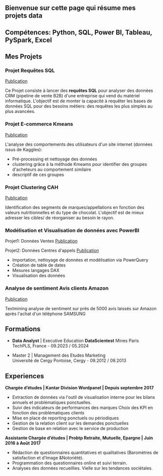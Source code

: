 ## Bienvenue sur cette page qui résume mes projets data

## Compétences: Python, SQL, Power BI, Tableau, PySpark, Excel
  
## Mes Projets
### Projet Requêtes SQL
[Publication](https://github.com/Mich-colab/Projets-Michele/blob/main/SQL/Projet_Requ%C3%AAtes_SQL.ipynb)

Ce Projet consiste à lancer des **requêtes SQL** pour analyser des données CRM (pipeline de vente B2B) d'une entreprise qui vend du matériel informatique. 
L'objectif est de monter la capacité à requêter les bases de données SQL pour des besoins métiers: des requêtes les plus simples au plus avancées.

### Projet E-commerce Kmeans
[Publication](https://github.com/Mich-colab/Projets-Michele/blob/main/Maching_Learning/Analyses%20donn%C3%A9es%20et%20clustering%20Kmeans.ipynb)

L'analyse des comportements des utilisateurs d'un site internet (données issus de Kaggles):
  - Pré-processing et nettoyage des données
  - clustering grâce à la méthode Kmeams pour identifier des groupes d'acheteurs au comportement similaire
  - descriptif de ces groupes

### Projet Clustering CAH
[Publication](https://github.com/Mich-colab/Projets-Michele/blob/main/Maching_Learning/Projet%20clustering%20CAH%20Chocolats.ipynb)

Identification des segments de marques/appellations en fonction des valeurs nutritionnelles et du type de chocolat.
L'objectif est de mieux adresser les cibles/ de réorganiser au besoin le rayon.

### Modélisation et Visualisation de données avec PowerBI

Projet1: Données Ventes
[Publication](https://github.com/Mich-colab/Projets-Michele/blob/main/Power_BI/Projet%20PowerBI%20Analyse%20de%20donn%C3%A9es%20Ventes.pbix)

Projet2: Données Centres d'appels
[Publication](https://github.com/Mich-colab/Projets-Michele/blob/main/Power_BI/Projet%20PowerBI%20Analyse%20donn%C3%A9es%20Centre%20d'appels.pbix)

- Importation, nettoyage de données et modélisation via PowerQuery 
- Création de table de dates
- Mesures langages DAX
- Visualisation des données

### Analyse de sentiment Avis clients Amazon
[Publication](https://github.com/Mich-colab/Projets-Michele/blob/main/TextMining/Text%20Mining_Avis%20sur%20Amazon.ipynb) 

Textmining analyse de sentiment sur près de 5000 avis laissés sur Amazon après l'achat d'un téléphone SAMSUNG

## Formations
- **Data Analyst** | Executive Education **DataScientest** 
  Mines Paris TechPLS, France - 09.2023 / 05.2024
  							       		
- Master 2 | Management des Etudes Marketing 			        		
  Université de Cergy Pontoise, Cergy - 09.2012 / 09.2013

## Experiences
**Chargée d’études | Kantar Division Wordpanel | Depuis septembre 2017**
- Extraction de données via l'outil de visualisation interne pour les bilans annuels et problématiques ponctuelles.  
- Suivi des indicateurs de performances des marques
  Choix des KPI en fonction des problématiques clients
- Mise en place de reporting ponctuels ou périodiques
- Gestion de la relation client sur les demandes ponctuelles
- Gestion de base en relation avec le service de production

**Assistante Chargée d’études | Probtp Retraite, Mutuelle, Epargne | Juin 2016 à Août 2017**
- Rédaction de questionnaires quantitatives et qualitatives
  (Baromètres de satisfaction et d’Image &Notoriété).
- Programmation des questionnaires online et suivi terrain.
- Analyses des données recueillies. Vielle sur les tendances sociétales.

